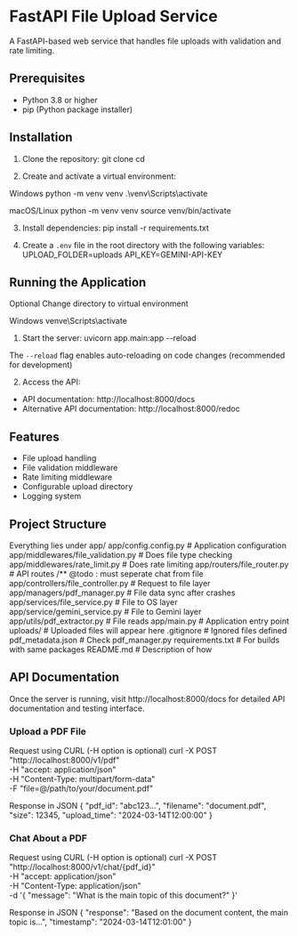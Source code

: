 # FastAPI File Upload Service

A FastAPI-based web service that handles file uploads with validation and rate limiting.

## Prerequisites

- Python 3.8 or higher
- pip (Python package installer)

## Installation

1. Clone the repository:
git clone <repository-url>
cd <project-directory>

2. Create and activate a virtual environment:

Windows
python -m venv venv
.\venv\Scripts\activate

macOS/Linux
python -m venv venv
source venv/bin/activate

3. Install dependencies:
pip install -r requirements.txt

4. Create a `.env` file in the root directory with the following variables:
UPLOAD_FOLDER=uploads
API_KEY=GEMINI-API-KEY


## Running the Application

Optional
Change directory to virtual environment

Windows
venve\Scripts\activate


1. Start the server:
uvicorn app.main:app --reload

The `--reload` flag enables auto-reloading on code changes (recommended for development)

2. Access the API:
- API documentation: http://localhost:8000/docs
- Alternative API documentation: http://localhost:8000/redoc

## Features

- File upload handling
- File validation middleware
- Rate limiting middleware
- Configurable upload directory
- Logging system

## Project Structure

Everything lies under app/
app/config.config.py # Application configuration
app/middlewares/file_validation.py # Does file type checking
app/middlewares/rate_limit.py # Does rate limiting
app/routers/file_router.py # API routes /** @todo : must seperate chat from file
app/controllers/file_controller.py # Request to file layer
app/managers/pdf_manager.py # File data sync after crashes
app/services/file_service.py # File to OS layer
app/service/gemini_service.py # File to Gemini layer
app/utils/pdf_extractor.py # File reads
app/main.py # Application entry point
uploads/ # Uploaded files will appear here
.gitignore # Ignored files defined
pdf_metadata.json # Check pdf_manager.py
requirements.txt # For builds with same packages
README.md # Description of how

## API Documentation

Once the server is running, visit http://localhost:8000/docs for detailed API documentation and testing interface.

### Upload a PDF File
Request using CURL (-H option is optional)
curl -X POST "http://localhost:8000/v1/pdf" \
-H "accept: application/json" \
-H "Content-Type: multipart/form-data" \
-F "file=@/path/to/your/document.pdf"

Response in JSON
{
"pdf_id": "abc123...",
"filename": "document.pdf",
"size": 12345,
"upload_time": "2024-03-14T12:00:00"
}


### Chat About a PDF
Request using CURL (-H option is optional)
curl -X POST "http://localhost:8000/v1/chat/{pdf_id}" \
-H "accept: application/json" \
-H "Content-Type: application/json" \
-d '{
"message": "What is the main topic of this document?"
}'

Response in JSON
{
"response": "Based on the document content, the main topic is...",
"timestamp": "2024-03-14T12:01:00"
}
